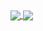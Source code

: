 <a href="https://github.com/anuraghazra/github-readme-stats">
  <img align="center" src="https://github-readme-stats.vercel.app/api?username=jespa007&count_private=true&show_icons=true&include_all_commits=true&hide_border=true&hide_title=true" />
</a>
<a href="https://github.com/anuraghazra/github-readme-stats">
  <img align="center" src="https://github-readme-stats.vercel.app/api/top-langs/?username=jespa007&langs_count=3&hide_title=true&hide_border=true" />
</a>
